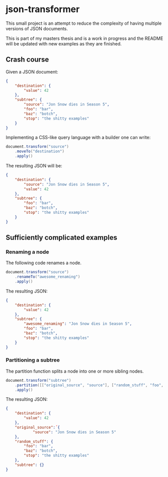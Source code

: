 # json-transformer


This small project is an attempt to reduce the complexity of having multiple versions of JSON documents.

This is part of my masters thesis and is a work in progress and the README will be updated with new examples as they are finished.

## Crash course

Given a JSON document:

```json
{
    "destination": {
        "value": 42
    },
    "subtree": {
        "source": "Jon Snow dies in Season 5",
        "foo": "bar",
        "baz": "botch",
        "stop": "the shitty examples"
    }
}
```

Implementing a CSS-like query language with a builder one can write:

```groovy
document.transform("source")
    .moveTo("destination")
    .apply()
```

The resulting JSON will be:

```json
{
    "destination": {
        "source": "Jon Snow dies in Season 5",
        "value": 42
    },
    "subtree": {
        "foo": "bar",
        "baz": "botch",
        "stop": "the shitty examples"
    }
}
```

## Sufficiently complicated examples

### Renaming a node

The following code renames a node.

```groovy
document.transform("source")
    .renameTo("awesome_renaming")
    .apply()
```

The resulting JSON:
```json
{
    "destination": {
        "value": 42
    },
    "subtree": {
        "awesome_renaming": "Jon Snow dies in Season 5",
        "foo": "bar",
        "baz": "botch",
        "stop": "the shitty examples"
    }
}
```

### Partitioning a subtree
The partition function splits a node into one or more sibling nodes.

```groovy
document.transform("subtree")
    .partition([["original_source", "source"], ["random_stuff", "foo", "baz", "stop"]])
    .apply()
```

The resulting JSON:
```json
{
    "destination": {
        "value": 42
    },
    "original_source":´{
            "source": "Jon Snow dies in Season 5"
    },
    "random_stuff": {
        "foo": "bar",
        "baz": "botch",
        "stop": "the shitty examples"
    },
    "subtree": {}
}
```

